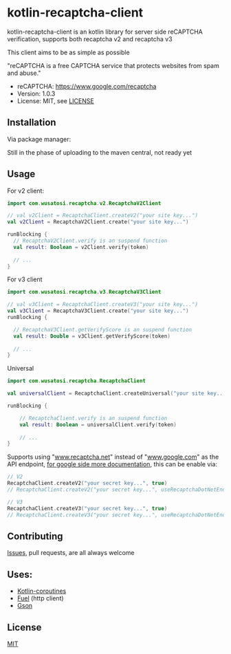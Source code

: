 # kotlin-recaptcha-client

kotlin-recaptcha-client is an kotlin library for server side reCAPTCHA verification, supports both recaptcha v2 and recaptcha v3

This client aims to be as simple as possible

"reCAPTCHA is a free CAPTCHA service that protects websites from spam and abuse."

- reCAPTCHA: https://www.google.com/recaptcha
- Version: 1.0.3
- License: MIT, see [LICENSE](LICENSE)

## Installation

Via package manager: 

Still in the phase of uploading to the maven central, not ready yet

## Usage

For v2 client:
```kotlin
import com.wusatosi.recaptcha.v2.RecaptchaV2Client

// val v2Client = RecaptchaClient.createV2("your site key...")
val v2Client = RecaptchaV2Client.create("your site key...")

runBlocking {
  // RecaptchaV2Client.verify is an suspend function
  val result: Boolean = v2Client.verify(token)
  
  // ...
}
```

For v3 client
```kotlin
import com.wusatosi.recaptcha.v3.RecaptchaV3Client

// val v3Client = RecaptchaClient.createV3("your site key...")
val v3Client = RecaptchaV3Client.create("your site key...")
runBlocking {

  // RecaptchaV3Client.getVerifyScore is an suspend function
  val result: Double = v3Client.getVerifyScore(token)
  
  // ...
}
```

Universal
```kotlin
import com.wusatosi.recaptcha.RecaptchaClient

val universalClient = RecaptchaClient.createUniversal("your site key...")

runBlocking {

    // RecaptchaClient.verify is an suspend function 
    val result: Boolean = universalClient.verify(token)
    
    // ...
}
```

Supports using "www.recaptcha.net" instead of "www.google.com" as the API endpoint, 
[for google side more documentation](https://developers.google.com/recaptcha/docs/faq), 
this can be enable via:
```kotlin
// V2
RecaptchaClient.createV2("your secret key...", true)
// RecaptchaClient.createV2("your secret key...", useRecaptchaDotNetEndPoint = true)

// V3
RecaptchaClient.createV3("your secret key...", true)
// RecaptchaClient.createV3("your secret key...", useRecaptchaDotNetEndPoint = true)
```

## Contributing
[Issues](https://github.com/wusatosi/kotlin-recaptcha-client/issues/new), pull requests, are all always welcome

## Uses:
* [Kotlin-coroutines](https://github.com/Kotlin/kotlinx.coroutines)
* [Fuel](https://github.com/kittinunf/Fuel) (http client)
* [Gson](https://github.com/google/gson)

## License
[MIT](https://choosealicense.com/licenses/mit/)
